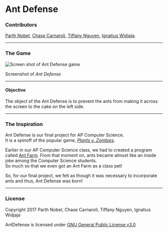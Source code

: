 # Ant Defense

### Contributors
[Parth Nobel](https://www.linkedin.com/in/PTNobel/),
[Chase Carnaroli](https://www.linkedin.com/in/chasecarnaroli/),
[Tiffany Nguyen](https://www.linkedin.com/in/tiffany-n-85b965138/),
[Ignatius Widjaja](https://github.com/IggyW).

---
### The Game

<img src="http://i.imgur.com/S3rHiSr.png" alt="Screen shot of Ant Defense game">  

Screenshot of *Ant Defense*

---

#### Objective
The object of the Ant Defense is to prevent the ants from making it across the screen to the cake on the left side.

---

### The Inspiration
Ant Defense is our final project for AP Computer Science.  
It is a spinoff of the popular game, [*Plants v. Zombies*](http://www.popcap.com/plants-vs-zombies-1).

Earlier in our AP Computer Science class, we had to created a program called [Ant Farm](http://www.garfieldcs.com/2010/04/ant-farm-gridworld-project/).
From that moment on, ants became almost like an inside joke among the Computer Science students.  
So much so that we even got an Ant Farm as a class pet!  

So, for our final project, we felt as though it was necessary to incorporate ants and thus, Ant Defense was born!


---

### License

Copyright 2017 Parth Nobel, Chase Carnaroli, Tiffany Nguyen, Ignatius Widjaja

AntDefense is licensed under [GNU General Public License v3.0](https://www.gnu.org/licenses/gpl-3.0.en.html "License Information")
